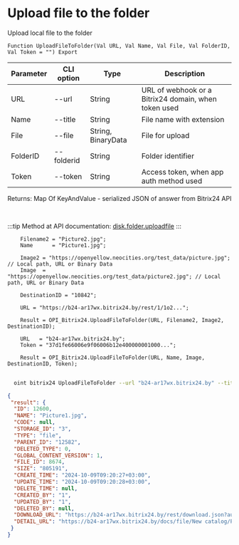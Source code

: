 ﻿---
sidebar_position: 2
---

# Upload file to the folder
 Upload local file to the folder



`Function UploadFileToFolder(Val URL, Val Name, Val File, Val FolderID, Val Token = "") Export`

  | Parameter | CLI option | Type | Description |
  |-|-|-|-|
  | URL | --url | String | URL of webhook or a Bitrix24 domain, when token used |
  | Name | --title | String | File name with extension |
  | File | --file | String, BinaryData | File for upload |
  | FolderID | --folderid | String | Folder identifier |
  | Token | --token | String | Access token, when app auth method used |

  
  Returns:  Map Of KeyAndValue - serialized JSON of answer from Bitrix24 API

<br/>

:::tip
Method at API documentation: [disk.folder.uploadfile](https://dev.1c-bitrix.ru/rest_help/disk/folder/disk_folder_uploadfile.php)
:::
<br/>


```bsl title="Code example"
    Filename2 = "Picture2.jpg";
    Name      = "Picture1.jpg";

    Image2 = "https://openyellow.neocities.org/test_data/picture.jpg"; // Local path, URL or Binary Data
    Image  = "https://openyellow.neocities.org/test_data/picture2.jpg"; // Local path, URL or Binary Data

    DestinationID = "10842";

    URL = "https://b24-ar17wx.bitrix24.by/rest/1/1o2...";

    Result = OPI_Bitrix24.UploadFileToFolder(URL, Filename2, Image2, DestinationID);

    URL   = "b24-ar17wx.bitrix24.by";
    Token = "37d1fe66006e9f06006b12e400000001000...";

    Result = OPI_Bitrix24.UploadFileToFolder(URL, Name, Image, DestinationID, Token);
```



```sh title="CLI command example"
    
  oint bitrix24 UploadFileToFolder --url "b24-ar17wx.bitrix24.by" --title "Picture1.jpg" --file %file% --folderid %folderid% --token "fe3fa966006e9f06006b12e400000001000..."

```

```json title="Result"
{
 "result": {
  "ID": 12600,
  "NAME": "Picture1.jpg",
  "CODE": null,
  "STORAGE_ID": "3",
  "TYPE": "file",
  "PARENT_ID": "12582",
  "DELETED_TYPE": 0,
  "GLOBAL_CONTENT_VERSION": 1,
  "FILE_ID": 8674,
  "SIZE": "805191",
  "CREATE_TIME": "2024-10-09T09:20:27+03:00",
  "UPDATE_TIME": "2024-10-09T09:20:28+03:00",
  "DELETE_TIME": null,
  "CREATED_BY": "1",
  "UPDATED_BY": "1",
  "DELETED_BY": null,
  "DOWNLOAD_URL": "https://b24-ar17wx.bitrix24.by/rest/download.json?auth=6b2e0667006e9f06006b12e4000000010000072c4914d2a629a27f8e468fd6a8ba64ff&token=disk%7CaWQ9MTI2MDAmXz13R0UzRTVSSkd0QjdkRG50RUlNRXFPTW9YOXY4ZDJSdQ%3D%3D%7CImRvd25sb2FkfGRpc2t8YVdROU1USTJNREFtWHoxM1IwVXpSVFZTU2tkMFFqZGtSRzUwUlVsTlJYRlBUVzlZT1hZNFpESlNkUT09fDZiMmUwNjY3MDA2ZTlmMDYwMDZiMTJlNDAwMDAwMDAxMDAwMDA3MmM0OTE0ZDJhNjI5YTI3ZjhlNDY4ZmQ2YThiYTY0ZmYi.Cqt7v%2BQbuicLFUvKMHOeSmN9P5txXsdUHdLBs9FfHOU%3D",
  "DETAIL_URL": "https://b24-ar17wx.bitrix24.by/docs/file/New catalog/Picture1.jpg"
 }
}
```
